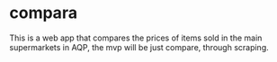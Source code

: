 # compara

This is a web app that compares the prices of items sold in the main supermarkets in AQP, the mvp will be just compare, through scraping.
